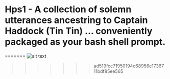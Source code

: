 # Hps1 - A collection of solemn utterances ancestring to Captain Haddock (Tin Tin)  ... conveniently packaged as your bash shell prompt.


=======
![alt text](https://github.com/seb-redbeard/hps1/ch.jpg)
>>>>>>> ad519fcc71950194c68956e1736711bdf85ee565
